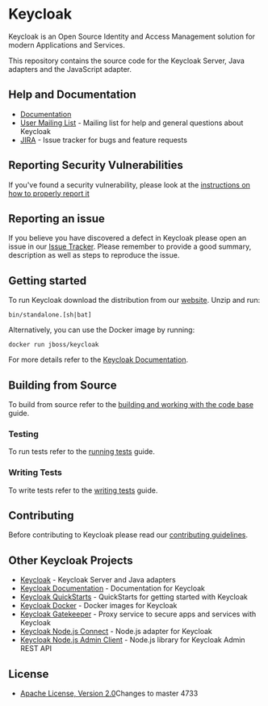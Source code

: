 # Keycloak

Keycloak is an Open Source Identity and Access Management solution for modern Applications and Services.

This repository contains the source code for the Keycloak Server, Java adapters and the JavaScript adapter.


## Help and Documentation

* [Documentation](https://www.keycloak.org/documentation.html)
* [User Mailing List](https://lists.jboss.org/mailman/listinfo/keycloak-user) - Mailing list for help and general questions about Keycloak
* [JIRA](https://issues.jboss.org/projects/KEYCLOAK) - Issue tracker for bugs and feature requests


## Reporting Security Vulnerabilities

If you've found a security vulnerability, please look at the [instructions on how to properly report it](http://www.keycloak.org/security.html)


## Reporting an issue

If you believe you have discovered a defect in Keycloak please open an issue in our [Issue Tracker](https://issues.jboss.org/projects/KEYCLOAK).
Please remember to provide a good summary, description as well as steps to reproduce the issue.


## Getting started

To run Keycloak download the distribution from our [website](https://www.keycloak.org/downloads.html). Unzip and run:

    bin/standalone.[sh|bat] 

Alternatively, you can use the Docker image by running:

    docker run jboss/keycloak
    
For more details refer to the [Keycloak Documentation](https://www.keycloak.org/documentation.html).


## Building from Source

To build from source refer to the [building and working with the code base](docs/building.md) guide.


### Testing

To run tests refer to the [running tests](docs/tests.md) guide.


### Writing Tests

To write tests refer to the [writing tests](docs/tests-development.md) guide.


## Contributing

Before contributing to Keycloak please read our [contributing guidelines](CONTRIBUTING.md).


## Other Keycloak Projects

* [Keycloak](https://github.com/keycloak/keycloak) - Keycloak Server and Java adapters
* [Keycloak Documentation](https://github.com/keycloak/keycloak-documentation) - Documentation for Keycloak
* [Keycloak QuickStarts](https://github.com/keycloak/keycloak-quickstarts) - QuickStarts for getting started with Keycloak
* [Keycloak Docker](https://github.com/jboss-dockerfiles/keycloak) - Docker images for Keycloak
* [Keycloak Gatekeeper](https://github.com/keycloak/keycloak-gatekeeper) - Proxy service to secure apps and services with Keycloak
* [Keycloak Node.js Connect](https://github.com/keycloak/keycloak-nodejs-connect) - Node.js adapter for Keycloak
* [Keycloak Node.js Admin Client](https://github.com/keycloak/keycloak-nodejs-admin-client) - Node.js library for Keycloak Admin REST API


## License

* [Apache License, Version 2.0](https://www.apache.org/licenses/LICENSE-2.0)Changes to master 4733
